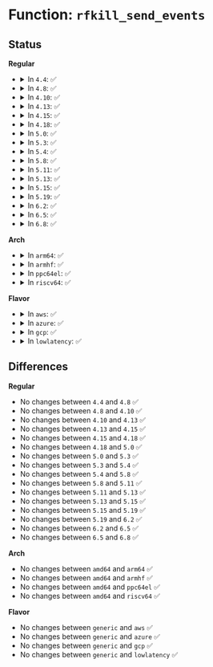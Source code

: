 # Function: <code>rfkill_send_events</code>

## Status
<b>Regular</b>
<ul>
<li>
<details>
<summary>In <code>4.4</code>: ✅</summary>

```c
void rfkill_send_events(struct rfkill *rfkill, enum rfkill_operation op);
```

**Collision:** Unique Static

**Inline:** No

**Transformation:** False

**Instances:**

```
In net/rfkill/core.c (ffffffff81811810)
Location: net/rfkill/core.c:208
Inline: False
Direct callers:
  - net/rfkill/core.c:rfkill_set_block
  - net/rfkill/core.c:rfkill_register
  - net/rfkill/core.c:rfkill_uevent_work
```
**Symbols:**

```
ffffffff81811810-ffffffff818118f3: rfkill_send_events (STB_LOCAL)
```
</details>
</li>
<li>
<details>
<summary>In <code>4.8</code>: ✅</summary>

```c
void rfkill_send_events(struct rfkill *rfkill, enum rfkill_operation op);
```

**Collision:** Unique Static

**Inline:** No

**Transformation:** False

**Instances:**

```
In net/rfkill/core.c (ffffffff81884680)
Location: net/rfkill/core.c:210
Inline: False
Direct callers:
  - net/rfkill/core.c:rfkill_register
  - net/rfkill/core.c:rfkill_uevent_work
  - net/rfkill/core.c:rfkill_set_block
```
**Symbols:**

```
ffffffff81884680-ffffffff81884763: rfkill_send_events (STB_LOCAL)
```
</details>
</li>
<li>
<details>
<summary>In <code>4.10</code>: ✅</summary>

```c
void rfkill_send_events(struct rfkill *rfkill, enum rfkill_operation op);
```

**Collision:** Unique Static

**Inline:** No

**Transformation:** False

**Instances:**

```
In net/rfkill/core.c (ffffffff818b8ef0)
Location: net/rfkill/core.c:210
Inline: False
Direct callers:
  - net/rfkill/core.c:rfkill_register
  - net/rfkill/core.c:rfkill_uevent_work
  - net/rfkill/core.c:rfkill_set_block
```
**Symbols:**

```
ffffffff818b8ef0-ffffffff818b8fd3: rfkill_send_events (STB_LOCAL)
```
</details>
</li>
<li>
<details>
<summary>In <code>4.13</code>: ✅</summary>

```c
void rfkill_send_events(struct rfkill *rfkill, enum rfkill_operation op);
```

**Collision:** Unique Static

**Inline:** No

**Transformation:** False

**Instances:**

```
In net/rfkill/core.c (ffffffff818df890)
Location: net/rfkill/core.c:267
Inline: False
Direct callers:
  - net/rfkill/core.c:rfkill_register
  - net/rfkill/core.c:rfkill_uevent_work
  - net/rfkill/core.c:rfkill_set_block
```
**Symbols:**

```
ffffffff818df890-ffffffff818df973: rfkill_send_events (STB_LOCAL)
```
</details>
</li>
<li>
<details>
<summary>In <code>4.15</code>: ✅</summary>

```c
void rfkill_send_events(struct rfkill *rfkill, enum rfkill_operation op);
```

**Collision:** Unique Static

**Inline:** No

**Transformation:** False

**Instances:**

```
In net/rfkill/core.c (ffffffff819655a0)
Location: net/rfkill/core.c:267
Inline: False
Direct callers:
  - net/rfkill/core.c:rfkill_register
  - net/rfkill/core.c:rfkill_uevent_work
  - net/rfkill/core.c:rfkill_set_block
```
**Symbols:**

```
ffffffff819655a0-ffffffff81965683: rfkill_send_events (STB_LOCAL)
```
</details>
</li>
<li>
<details>
<summary>In <code>4.18</code>: ✅</summary>

```c
void rfkill_send_events(struct rfkill *rfkill, enum rfkill_operation op);
```

**Collision:** Unique Static

**Inline:** No

**Transformation:** False

**Instances:**

```
In net/rfkill/core.c (ffffffff819bee20)
Location: net/rfkill/core.c:281
Inline: False
Direct callers:
  - net/rfkill/core.c:rfkill_register
  - net/rfkill/core.c:rfkill_uevent_work
  - net/rfkill/core.c:rfkill_set_block
```
**Symbols:**

```
ffffffff819bee20-ffffffff819bef01: rfkill_send_events (STB_LOCAL)
```
</details>
</li>
<li>
<details>
<summary>In <code>5.0</code>: ✅</summary>

```c
void rfkill_send_events(struct rfkill *rfkill, enum rfkill_operation op);
```

**Collision:** Unique Static

**Inline:** No

**Transformation:** False

**Instances:**

```
In net/rfkill/core.c (ffffffff819f61b0)
Location: net/rfkill/core.c:283
Inline: False
Direct callers:
  - net/rfkill/core.c:rfkill_register
  - net/rfkill/core.c:rfkill_uevent_work
  - net/rfkill/core.c:rfkill_set_block
```
**Symbols:**

```
ffffffff819f61b0-ffffffff819f6291: rfkill_send_events (STB_LOCAL)
```
</details>
</li>
<li>
<details>
<summary>In <code>5.3</code>: ✅</summary>

```c
void rfkill_send_events(struct rfkill *rfkill, enum rfkill_operation op);
```

**Collision:** Unique Static

**Inline:** No

**Transformation:** False

**Instances:**

```
In net/rfkill/core.c (ffffffff81a64a70)
Location: net/rfkill/core.c:271
Inline: False
Direct callers:
  - net/rfkill/core.c:rfkill_register
  - net/rfkill/core.c:rfkill_uevent_work
  - net/rfkill/core.c:rfkill_set_block
```
**Symbols:**

```
ffffffff81a64a70-ffffffff81a64b50: rfkill_send_events (STB_LOCAL)
```
</details>
</li>
<li>
<details>
<summary>In <code>5.4</code>: ✅</summary>

```c
void rfkill_send_events(struct rfkill *rfkill, enum rfkill_operation op);
```

**Collision:** Unique Static

**Inline:** No

**Transformation:** False

**Instances:**

```
In net/rfkill/core.c (ffffffff81a9b560)
Location: net/rfkill/core.c:271
Inline: False
Direct callers:
  - net/rfkill/core.c:rfkill_register
  - net/rfkill/core.c:rfkill_uevent_work
  - net/rfkill/core.c:rfkill_set_block
```
**Symbols:**

```
ffffffff81a9b560-ffffffff81a9b640: rfkill_send_events (STB_LOCAL)
```
</details>
</li>
<li>
<details>
<summary>In <code>5.8</code>: ✅</summary>

```c
void rfkill_send_events(struct rfkill *rfkill, enum rfkill_operation op);
```

**Collision:** Unique Static

**Inline:** No

**Transformation:** False

**Instances:**

```
In net/rfkill/core.c (ffffffff81b97590)
Location: net/rfkill/core.c:271
Inline: False
Direct callers:
  - net/rfkill/core.c:rfkill_unregister
  - net/rfkill/core.c:rfkill_register
  - net/rfkill/core.c:rfkill_uevent_work
  - net/rfkill/core.c:rfkill_set_block
```
**Symbols:**

```
ffffffff81b97590-ffffffff81b97670: rfkill_send_events (STB_LOCAL)
```
</details>
</li>
<li>
<details>
<summary>In <code>5.11</code>: ✅</summary>

```c
void rfkill_send_events(struct rfkill *rfkill, enum rfkill_operation op);
```

**Collision:** Unique Static

**Inline:** No

**Transformation:** False

**Instances:**

```
In net/rfkill/core.c (ffffffff81ba7240)
Location: net/rfkill/core.c:273
Inline: False
Direct callers:
  - net/rfkill/core.c:rfkill_unregister
  - net/rfkill/core.c:rfkill_register
  - net/rfkill/core.c:rfkill_uevent_work
  - net/rfkill/core.c:rfkill_set_block
```
**Symbols:**

```
ffffffff81ba7240-ffffffff81ba732b: rfkill_send_events (STB_LOCAL)
```
</details>
</li>
<li>
<details>
<summary>In <code>5.13</code>: ✅</summary>

```c
void rfkill_send_events(struct rfkill *rfkill, enum rfkill_operation op);
```

**Collision:** Unique Static

**Inline:** No

**Transformation:** False

**Instances:**

```
In net/rfkill/core.c (ffffffff81b963d0)
Location: net/rfkill/core.c:274
Inline: False
Direct callers:
  - net/rfkill/core.c:rfkill_unregister
  - net/rfkill/core.c:rfkill_register
  - net/rfkill/core.c:rfkill_uevent_work
  - net/rfkill/core.c:rfkill_set_block
```
**Symbols:**

```
ffffffff81b963d0-ffffffff81b964bb: rfkill_send_events (STB_LOCAL)
```
</details>
</li>
<li>
<details>
<summary>In <code>5.15</code>: ✅</summary>

```c
void rfkill_send_events(struct rfkill *rfkill, enum rfkill_operation op);
```

**Collision:** Unique Static

**Inline:** No

**Transformation:** False

**Instances:**

```
In net/rfkill/core.c (ffffffff81c62ce0)
Location: net/rfkill/core.c:274
Inline: False
Direct callers:
  - net/rfkill/core.c:rfkill_unregister
  - net/rfkill/core.c:rfkill_register
  - net/rfkill/core.c:rfkill_uevent_work
  - net/rfkill/core.c:rfkill_set_block
```
**Symbols:**

```
ffffffff81c62ce0-ffffffff81c62dcb: rfkill_send_events (STB_LOCAL)
```
</details>
</li>
<li>
<details>
<summary>In <code>5.19</code>: ✅</summary>

```c
void rfkill_send_events(struct rfkill *rfkill, enum rfkill_operation op);
```

**Collision:** Unique Static

**Inline:** No

**Transformation:** False

**Instances:**

```
In net/rfkill/core.c (ffffffff81e05640)
Location: net/rfkill/core.c:274
Inline: False
Direct callers:
  - net/rfkill/core.c:rfkill_unregister
  - net/rfkill/core.c:rfkill_register
  - net/rfkill/core.c:rfkill_uevent_work
  - net/rfkill/core.c:rfkill_set_block
```
**Symbols:**

```
ffffffff81e05640-ffffffff81e05742: rfkill_send_events (STB_LOCAL)
```
</details>
</li>
<li>
<details>
<summary>In <code>6.2</code>: ✅</summary>

```c
void rfkill_send_events(struct rfkill *rfkill, enum rfkill_operation op);
```

**Collision:** Unique Static

**Inline:** No

**Transformation:** False

**Instances:**

```
In net/rfkill/core.c (ffffffff81fda8a0)
Location: net/rfkill/core.c:274
Inline: False
Direct callers:
  - net/rfkill/core.c:rfkill_unregister
  - net/rfkill/core.c:rfkill_register
  - net/rfkill/core.c:rfkill_uevent_work
  - net/rfkill/core.c:rfkill_set_block
```
**Symbols:**

```
ffffffff81fda8a0-ffffffff81fda9a2: rfkill_send_events (STB_LOCAL)
```
</details>
</li>
<li>
<details>
<summary>In <code>6.5</code>: ✅</summary>

```c
void rfkill_send_events(struct rfkill *rfkill, enum rfkill_operation op);
```

**Collision:** Unique Static

**Inline:** No

**Transformation:** False

**Instances:**

```
In net/rfkill/core.c (ffffffff82056590)
Location: net/rfkill/core.c:274
Inline: False
Direct callers:
  - net/rfkill/core.c:rfkill_unregister
  - net/rfkill/core.c:rfkill_register
  - net/rfkill/core.c:rfkill_uevent_work
  - net/rfkill/core.c:rfkill_set_block
```
**Symbols:**

```
ffffffff82056590-ffffffff82056692: rfkill_send_events (STB_LOCAL)
```
</details>
</li>
<li>
<details>
<summary>In <code>6.8</code>: ✅</summary>

```c
void rfkill_send_events(struct rfkill *rfkill, enum rfkill_operation op);
```

**Collision:** Unique Static

**Inline:** No

**Transformation:** False

**Instances:**

```
In net/rfkill/core.c (ffffffff82128e20)
Location: net/rfkill/core.c:275
Inline: False
Direct callers:
  - net/rfkill/core.c:rfkill_unregister
  - net/rfkill/core.c:rfkill_register
  - net/rfkill/core.c:rfkill_uevent_work
  - net/rfkill/core.c:rfkill_set_block
```
**Symbols:**

```
ffffffff82128e20-ffffffff82128f51: rfkill_send_events (STB_LOCAL)
```
</details>
</li>
</ul>
<b>Arch</b>
<ul>
<li>
<details>
<summary>In <code>arm64</code>: ✅</summary>

```c
void rfkill_send_events(struct rfkill *rfkill, enum rfkill_operation op);
```

**Collision:** Unique Static

**Inline:** No

**Transformation:** False

**Instances:**

```
In net/rfkill/core.c (ffff800010d6bdb0)
Location: net/rfkill/core.c:271
Inline: False
Direct callers:
  - net/rfkill/core.c:rfkill_register
  - net/rfkill/core.c:rfkill_uevent_work
  - net/rfkill/core.c:rfkill_set_block
```
**Symbols:**

```
ffff800010d6bdb0-ffff800010d6be80: rfkill_send_events (STB_LOCAL)
```
</details>
</li>
<li>
<details>
<summary>In <code>armhf</code>: ✅</summary>

```c
void rfkill_send_events(struct rfkill *rfkill, enum rfkill_operation op);
```

**Collision:** Unique Static

**Inline:** No

**Transformation:** False

**Instances:**

```
In net/rfkill/core.c (c0e69858)
Location: net/rfkill/core.c:271
Inline: False
Direct callers:
  - net/rfkill/core.c:rfkill_register
  - net/rfkill/core.c:rfkill_uevent_work
  - net/rfkill/core.c:rfkill_set_block
```
**Symbols:**

```
c0e69858-c0e6993c: rfkill_send_events (STB_LOCAL)
```
</details>
</li>
<li>
<details>
<summary>In <code>ppc64el</code>: ✅</summary>

```c
void rfkill_send_events(struct rfkill *rfkill, enum rfkill_operation op);
```

**Collision:** Unique Static

**Inline:** No

**Transformation:** False

**Instances:**

```
In net/rfkill/core.c (c000000000ea9f30)
Location: net/rfkill/core.c:271
Inline: False
Direct callers:
  - net/rfkill/core.c:rfkill_unregister
  - net/rfkill/core.c:rfkill_register
  - net/rfkill/core.c:rfkill_uevent_work
  - net/rfkill/core.c:rfkill_set_block
```
**Symbols:**

```
c000000000ea9f30-c000000000eaa080: rfkill_send_events (STB_LOCAL)
```
</details>
</li>
<li>
<details>
<summary>In <code>riscv64</code>: ✅</summary>

```c
void rfkill_send_events(struct rfkill *rfkill, enum rfkill_operation op);
```

**Collision:** Unique Static

**Inline:** No

**Transformation:** False

**Instances:**

```
In net/rfkill/core.c (ffffffe00089dd2c)
Location: net/rfkill/core.c:271
Inline: False
Direct callers:
  - net/rfkill/core.c:rfkill_register
  - net/rfkill/core.c:rfkill_uevent_work
  - net/rfkill/core.c:rfkill_set_block
```
**Symbols:**

```
ffffffe00089dd2c-ffffffe00089de22: rfkill_send_events (STB_LOCAL)
```
</details>
</li>
</ul>
<b>Flavor</b>
<ul>
<li>
<details>
<summary>In <code>aws</code>: ✅</summary>

```c
void rfkill_send_events(struct rfkill *rfkill, enum rfkill_operation op);
```

**Collision:** Unique Static

**Inline:** No

**Transformation:** False

**Instances:**

```
In net/rfkill/core.c (ffffffff81a3a8f0)
Location: net/rfkill/core.c:271
Inline: False
Direct callers:
  - net/rfkill/core.c:rfkill_register
  - net/rfkill/core.c:rfkill_uevent_work
  - net/rfkill/core.c:rfkill_set_block
```
**Symbols:**

```
ffffffff81a3a8f0-ffffffff81a3a9d0: rfkill_send_events (STB_LOCAL)
```
</details>
</li>
<li>
<details>
<summary>In <code>azure</code>: ✅</summary>

```c
void rfkill_send_events(struct rfkill *rfkill, enum rfkill_operation op);
```

**Collision:** Unique Static

**Inline:** No

**Transformation:** False

**Instances:**

```
In net/rfkill/core.c (ffffffff819f7510)
Location: net/rfkill/core.c:271
Inline: False
Direct callers:
  - net/rfkill/core.c:rfkill_register
  - net/rfkill/core.c:rfkill_uevent_work
  - net/rfkill/core.c:rfkill_set_block
```
**Symbols:**

```
ffffffff819f7510-ffffffff819f75f0: rfkill_send_events (STB_LOCAL)
```
</details>
</li>
<li>
<details>
<summary>In <code>gcp</code>: ✅</summary>

```c
void rfkill_send_events(struct rfkill *rfkill, enum rfkill_operation op);
```

**Collision:** Unique Static

**Inline:** No

**Transformation:** False

**Instances:**

```
In net/rfkill/core.c (ffffffff81aa67a0)
Location: net/rfkill/core.c:271
Inline: False
Direct callers:
  - net/rfkill/core.c:rfkill_register
  - net/rfkill/core.c:rfkill_uevent_work
  - net/rfkill/core.c:rfkill_set_block
```
**Symbols:**

```
ffffffff81aa67a0-ffffffff81aa6880: rfkill_send_events (STB_LOCAL)
```
</details>
</li>
<li>
<details>
<summary>In <code>lowlatency</code>: ✅</summary>

```c
void rfkill_send_events(struct rfkill *rfkill, enum rfkill_operation op);
```

**Collision:** Unique Static

**Inline:** No

**Transformation:** False

**Instances:**

```
In net/rfkill/core.c (ffffffff81ab2b40)
Location: net/rfkill/core.c:271
Inline: False
Direct callers:
  - net/rfkill/core.c:rfkill_register
  - net/rfkill/core.c:rfkill_uevent_work
  - net/rfkill/core.c:rfkill_set_block
```
**Symbols:**

```
ffffffff81ab2b40-ffffffff81ab2c20: rfkill_send_events (STB_LOCAL)
```
</details>
</li>
</ul>

## Differences
<b>Regular</b>
<ul>
<li>
No changes between <code>4.4</code> and <code>4.8</code> ✅
</li>
<li>
No changes between <code>4.8</code> and <code>4.10</code> ✅
</li>
<li>
No changes between <code>4.10</code> and <code>4.13</code> ✅
</li>
<li>
No changes between <code>4.13</code> and <code>4.15</code> ✅
</li>
<li>
No changes between <code>4.15</code> and <code>4.18</code> ✅
</li>
<li>
No changes between <code>4.18</code> and <code>5.0</code> ✅
</li>
<li>
No changes between <code>5.0</code> and <code>5.3</code> ✅
</li>
<li>
No changes between <code>5.3</code> and <code>5.4</code> ✅
</li>
<li>
No changes between <code>5.4</code> and <code>5.8</code> ✅
</li>
<li>
No changes between <code>5.8</code> and <code>5.11</code> ✅
</li>
<li>
No changes between <code>5.11</code> and <code>5.13</code> ✅
</li>
<li>
No changes between <code>5.13</code> and <code>5.15</code> ✅
</li>
<li>
No changes between <code>5.15</code> and <code>5.19</code> ✅
</li>
<li>
No changes between <code>5.19</code> and <code>6.2</code> ✅
</li>
<li>
No changes between <code>6.2</code> and <code>6.5</code> ✅
</li>
<li>
No changes between <code>6.5</code> and <code>6.8</code> ✅
</li>
</ul>
<b>Arch</b>
<ul>
<li>
No changes between <code>amd64</code> and <code>arm64</code> ✅
</li>
<li>
No changes between <code>amd64</code> and <code>armhf</code> ✅
</li>
<li>
No changes between <code>amd64</code> and <code>ppc64el</code> ✅
</li>
<li>
No changes between <code>amd64</code> and <code>riscv64</code> ✅
</li>
</ul>
<b>Flavor</b>
<ul>
<li>
No changes between <code>generic</code> and <code>aws</code> ✅
</li>
<li>
No changes between <code>generic</code> and <code>azure</code> ✅
</li>
<li>
No changes between <code>generic</code> and <code>gcp</code> ✅
</li>
<li>
No changes between <code>generic</code> and <code>lowlatency</code> ✅
</li>
</ul>
